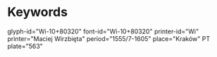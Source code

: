 # Keywords
glyph-id="Wi-10+80320"
font-id="Wi-10+80320"
printer-id="Wi"
printer="Maciej Wirzbięta"
period="1555/7-1605"
place="Kraków"
PT plate="563"

